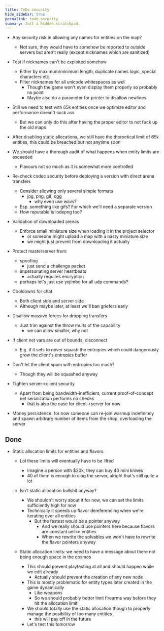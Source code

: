 ```yaml
---
title: ToDo security
hide_sidebar: true
permalink: todo_security
summary: Just a hidden scratchpad.
---
```


- Any security risk in allowing any names for entities on the map?
	- Not sure, they would have to somehow be reported to outside servers but aren't really (except nicknames which are sanitized)

- Test if nicknames can't be exploited somehow
	- Either by maximum/minimum length, duplicate names logic, special characters etc.
	- Filter nicknames for all unicode whitespaces as well
		- Though the game won't even display them properly so probably no point
		- Maybe also do a parameter for printer to disallow newlines

- Still we need to test with 65k entities once we optimize editor and performance doesn't suck ass
	- But we can only do this after having the proper editor to not fuck up the old maps

- After disabling static allocations, we still have the theroetical limit of 65k entities, this could be breached but not anytime soon

- We should have a thorough audit of what happens when entity limits are exceeded
	- Flavours not so much as it is somewhat more controlled

- Re-check codec security before deploying a version with direct arena transfers
	- Consider allowing only several simple formats
		- jpg, png, gif, ogg
			- why even use wavs?
	- Esp. something like gifs? For which we'll need a separate version
	- How reputable is lodepng too?

- Validation of downloaded arenas
	- Enforce small miniature size when loading it in the project selector
		- or someone might upload a map with a nasty miniature size
		- we might just prevent from downloading it actually

- Protect masterserver from:
	- spoofing
		- just send a challenge packet
	- impersonating server heartbeats
		- actually requires encryption
	- perhaps let's just use yojimbo for all udp commands?

- Cooldowns for chat
	- Both client side and server side
	- Although maybe later, at least we'll ban griefers early

- Disallow massive forces for dropping transfers
	- Just trim against the throw mults of the capability
		- we can allow smaller, why not 

- If client net vars are out of bounds, disconnect
	- E.g. if it sets to never squash the entropies which could dangerously grow the client's entropies buffer

- Don't let the client spam with entropies too much?
	- Though they will be squashed anyway

- Tighten server->client security
	- Apart from being bandwidth-inefficient, current proof-of-concept net serialization performs no checks
		- that is also the case for client->server for now 

- Money persistence: for now someone can re-join warmup indefinitely and spawn arbitrary number of items from the shop,
overloading the server

## Done 

- Static allocation limits for entities and flavors
	- Lol these limits will eventually have to be lifted
		- Imagine a person with $20k, they can buy 40 mini knives
		- 40 of them is enough to clog the server, alright that's still quite a lot

	- Isn't static allocation bullshit anyway?
		- We shouldn't worry about it for now, we can set the limits sufficiently high for now
		- Technically it speeds up flavor dereferencing when we're iterating over all entities
			- But the fastest would be a pointer anyway
				- And we really should use pointers here because flavors are constant unlike entities
				- When we rewrite the solvables we won't have to rewrite the flavor pointers anyway 

	- Static allocation limits: we need to have a message about there not being enough space in the cosmos
		- This should prevent playtesting at all and should happen while we edit already
			- Actually should prevent the creation of any new node
		- This is mostly problematic for entity types later created in the game dynamically
			- Like weapons
			- So we should probably better limit firearms way before they hit the allocation limit
		- We should totally use the static allocation though to properly manage the posibility of too many entities
			- this will pay off in the future
		- Let's test this tomorrow
